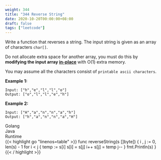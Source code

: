 ```yaml
---
weight: 344
title: "344 Reverse String"
date: 2020-10-20T00:00:00+08:00
draft: false
tags: ["leetcode"]
---
```


Write a function that reverses a string. The input string is given as an array of characters `char[]`.

Do not allocate extra space for another array, you must do this by **modifying the input array [in-place](https://en.wikipedia.org/wiki/In-place_algorithm)** with O(1) extra memory.

You may assume all the characters consist of `printable ascii characters`.
  

**Example 1:**
```
Input: ["h","e","l","l","o"]
Output: ["o","l","l","e","h"]
```

**Example 2:**
```
Input: ["H","a","n","n","a","h"]
Output: ["h","a","n","n","a","H"]
```

<div class="tabs">
  <div class="tab-btn tab-btn-active" onclick="showLang(event, 'golang')">Golang</div>
  <div class="tab-btn" onclick="showLang(event, 'java')">Java</div>
  <div class="tab-btn" onclick="showLang(event, 'runtime')">Runtime</div>
</div>
<div class="tab-content">
<div id="golang" class="lang">
{{< highlight go "linenos=table" >}}
func reverseString(s []byte]) {
	i , j := 0, len(s) - 1
	for i < j {
		temp := s[i]
		s[i] = s[j]
		i++
		s[j] = temp
		j--
	}
	fmt.Println(s)
}
{{< / highlight >}}
</div>

<div id="java" class="lang" style="display:none">
{{< highlight java "linenos=table" >}}
public void reverseString(char[] s) {
    int i = 0;
    int j = s.length - 1;
    while (i < j) {
        char temp = s[i];
        s[i++] = s[j];
        s[j--] = temp;
    }
    System.out.println(s);
}
{{< / highlight >}}
</div>

<div id="runtime" class="lang" style="display:none">
    <div class="code-link">
        <a href="https://runtime.siwei.dev/?src=leetcode344" target="_blank">https://runtime.siwei.dev/?src=leetcode344</a>
    </div>
</div>
</div>